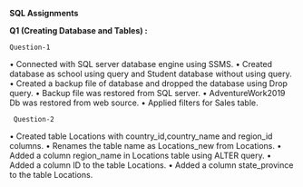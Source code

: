 **SQL Assignments**


**Q1 (Creating Database and Tables) :**

	Question-1
	
•	Connected with SQL server database engine using SSMS.
•	Created database as school using query and Student database without using query.
•	Created a backup file of database and dropped the database using Drop query.
•	Backup file was restored from SQL server.
•	AdventureWork2019 Db was restored from web source.
•	Applied filters for Sales table.

 	 Question-2
	 
•	Created table Locations with country_id,country_name and region_id columns.
•	Renames the table name as Locations_new from Locations.
•	Added a column region_name in Locations table using ALTER query.
•	Added a column ID to the table Locations.
•	Added a column state_province to the table Locations.
